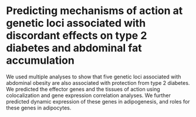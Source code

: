# Predicting mechanisms of action at genetic loci associated with discordant effects on type 2 diabetes and abdominal fat accumulation
 We used multiple analyses to show that five genetic loci associated with abdominal obesity are also associated with protection from type 2 diabetes. We predicted the effector genes and the tissues of action using colocalization and gene expression correlation analyses. We further predicted dynamic expression of these genes in adipogenesis, and roles for these genes in adipocytes.
